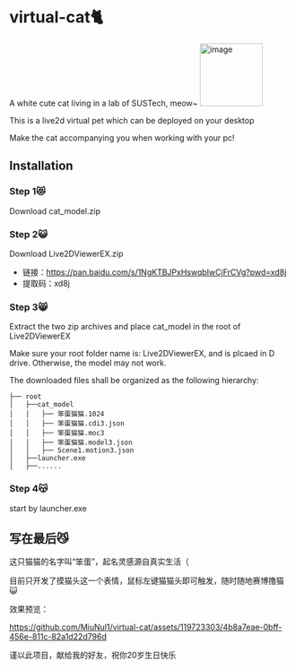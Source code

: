 # virtual-cat🐈️
A white cute cat living in a lab of SUSTech, meow~
<img width="112" alt="image" src="https://github.com/MiuNul1/virtual-cat/assets/119723303/3ab339af-ca09-42e9-bafe-8fd53a3a741a">

This is a live2d virtual pet which can be deployed on your desktop

Make the cat accompanying you when working with your pc!
## Installation
### Step 1😻
Download cat_model.zip
### Step 2😺
Download Live2DViewerEX.zip
* 链接：https://pan.baidu.com/s/1NgKTBJPxHswqbIwCjFrCVg?pwd=xd8j 
* 提取码：xd8j
### Step 3😸
Extract the two zip archives and place cat_model in the root of Live2DViewerEX

Make sure your root folder name is: Live2DViewerEX, and is plcaed in D drive. Otherwise, the model may not work.

The downloaded files shall be organized as the following hierarchy:
~~~
├── root
│   ├──cat_model
│   │   ├── 笨蛋猫猫.1024
│   │   ├── 笨蛋猫猫.cdi3.json
│   │   ├── 笨蛋猫猫.moc3
│   │   ├── 笨蛋猫猫.model3.json
│   │   ├── Scene1.motion3.json
│   ├──launcher.exe
│   ├──......
~~~

### Step 4😽
start by launcher.exe

## 写在最后😼
这只猫猫的名字叫“笨蛋”，起名灵感源自真实生活（

目前只开发了摸猫头这一个表情，鼠标左键猫猫头即可触发，随时随地赛博撸猫😺

效果预览：


https://github.com/MiuNul1/virtual-cat/assets/119723303/4b8a7eae-0bff-456e-811c-82a1d22d796d




谨以此项目，献给我的好友，祝你20岁生日快乐


